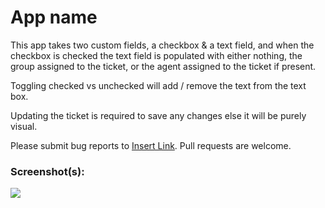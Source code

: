 # App name

This app takes two custom fields, a checkbox & a text field, and when the checkbox is checked the text field is populated with either nothing, the group assigned to the ticket, or the agent assigned to the ticket if present.

Toggling checked vs unchecked will add / remove the text from the text box. 

Updating the ticket is required to save any changes else it will be purely visual.

Please submit bug reports to [Insert Link](https://github.com/jeremiahcurrier/TextField). Pull requests are welcome.

### Screenshot(s):

![](http://g.recordit.co/8kagk26hZ8.gif)
